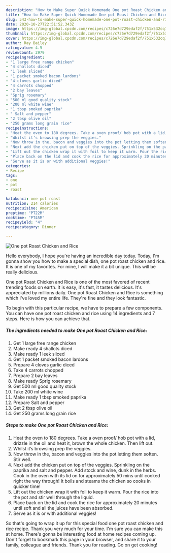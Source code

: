 ```yaml
---
description: "How to Make Super Quick Homemade One pot Roast Chicken and Rice"
title: "How to Make Super Quick Homemade One pot Roast Chicken and Rice"
slug: 543-how-to-make-super-quick-homemade-one-pot-roast-chicken-and-rice
date: 2020-10-27T22:51:52.343Z
image: https://img-global.cpcdn.com/recipes/c726e7d729edaf2f/751x532cq70/one-pot-roast-chicken-and-rice-recipe-main-photo.jpg
thumbnail: https://img-global.cpcdn.com/recipes/c726e7d729edaf2f/751x532cq70/one-pot-roast-chicken-and-rice-recipe-main-photo.jpg
cover: https://img-global.cpcdn.com/recipes/c726e7d729edaf2f/751x532cq70/one-pot-roast-chicken-and-rice-recipe-main-photo.jpg
author: Ray Bailey
ratingvalue: 4.5
reviewcount: 2979
recipeingredient:
- "1 large free range chicken"
- "4 shallots diced"
- "1 leek sliced"
- "1 packet smoked bacon lardons"
- "4 cloves garlic diced"
- "4 carrots chopped"
- "2 bay leaves"
- "Sprig rosemary"
- "500 ml good quality stock"
- "200 ml white wine"
- "1 tbsp smoked paprika"
- " Salt and pepper"
- "2 tbsp olive oil"
- "250 grams long grain rice"
recipeinstructions:
- "Heat the oven to 180 degrees. Take a oven proof/ hob pot with a lid, drizzle in the oil and heat it, brown the whole chicken. Then lift out."
- "Whilst it’s browsing prep the veggies."
- "Now throw in the, bacon and veggies into the pot letting them soften. Stir well."
- "Next add the chicken put on top of the veggies. Sprinkling on the paprika and salt and pepper. Add stock and wine, dunk in the herbs. Cook in the oven with its lid on for approximately 50 mins until cooked right the way through! It boils and steams the chicken so cooks in quicker time!"
- "Lift out the chicken wrap it with foil to keep it warm. Pour the rice into the pot and stir well through the liquid."
- "Place back on the lid and cook the rice for approximately 20 minutes until soft and all the juices have been absorbed."
- "Serve as it is or with additional veggies!"
categories:
- Recipe
tags:
- one
- pot
- roast

katakunci: one pot roast 
nutrition: 214 calories
recipecuisine: American
preptime: "PT22M"
cooktime: "PT45M"
recipeyield: "4"
recipecategory: Dinner

---
```



![One pot Roast Chicken and Rice](https://img-global.cpcdn.com/recipes/c726e7d729edaf2f/751x532cq70/one-pot-roast-chicken-and-rice-recipe-main-photo.jpg)

Hello everybody, I hope you're having an incredible day today. Today, I'm gonna show you how to make a special dish, one pot roast chicken and rice. It is one of my favorites. For mine, I will make it a bit unique. This will be really delicious.

One pot Roast Chicken and Rice is one of the most favored of recent trending foods on earth. It is easy, it's fast, it tastes delicious. It's appreciated by millions daily. One pot Roast Chicken and Rice is something which I've loved my entire life. They're fine and they look fantastic.




To begin with this particular recipe, we have to prepare a few components. You can have one pot roast chicken and rice using 14 ingredients and 7 steps. Here is how you can achieve that.

<!--inarticleads1-->

##### The ingredients needed to make One pot Roast Chicken and Rice:

1. Get 1 large free range chicken
1. Make ready 4 shallots diced
1. Make ready 1 leek sliced
1. Get 1 packet smoked bacon lardons
1. Prepare 4 cloves garlic diced
1. Take 4 carrots chopped
1. Prepare 2 bay leaves
1. Make ready Sprig rosemary
1. Get 500 ml good quality stock
1. Take 200 ml white wine
1. Make ready 1 tbsp smoked paprika
1. Prepare  Salt and pepper
1. Get 2 tbsp olive oil
1. Get 250 grams long grain rice




<!--inarticleads2-->

##### Steps to make One pot Roast Chicken and Rice:

1. Heat the oven to 180 degrees. Take a oven proof/ hob pot with a lid, drizzle in the oil and heat it, brown the whole chicken. Then lift out.
1. Whilst it’s browsing prep the veggies.
1. Now throw in the, bacon and veggies into the pot letting them soften. Stir well.
1. Next add the chicken put on top of the veggies. Sprinkling on the paprika and salt and pepper. Add stock and wine, dunk in the herbs. Cook in the oven with its lid on for approximately 50 mins until cooked right the way through! It boils and steams the chicken so cooks in quicker time!
1. Lift out the chicken wrap it with foil to keep it warm. Pour the rice into the pot and stir well through the liquid.
1. Place back on the lid and cook the rice for approximately 20 minutes until soft and all the juices have been absorbed.
1. Serve as it is or with additional veggies!




So that's going to wrap it up for this special food one pot roast chicken and rice recipe. Thank you very much for your time. I'm sure you can make this at home. There's gonna be interesting food at home recipes coming up. Don't forget to bookmark this page in your browser, and share it to your family, colleague and friends. Thank you for reading. Go on get cooking!
